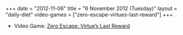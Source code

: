 +++
date = "2012-11-06"
title = "6 November 2012 (Tuesday)"
layout = "daily-diet"
video-games = ["zero-escape-virtues-last-reward"]
+++

<ul>
<li class="entry video-games">Video Game: <a href="/video-games/zero-escape-virtues-last-reward">Zero Escape: Virtue’s Last Reward</a></li>
</ul>